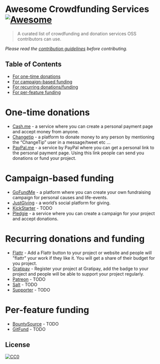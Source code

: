 # Awesome Crowdfunding Services [![Awesome](https://cdn.rawgit.com/sindresorhus/awesome/d7305f38d29fed78fa85652e3a63e154dd8e8829/media/badge.svg)](https://github.com/sindresorhus/awesome)

> A curated list of crowdfunding and donation services OSS contributors can use.

*Please read the [contribution guidelines](contributing.md) before contributing.*

## Table of Contents

- [For one-time donations](#one-time-donations)
- [For campaign-based funding](#campaign-based-funding)
- [For recurring donations/funding](#recurring-donations-and-funding)
- [For per-feature funding](#per-feature-funding)

# One-time donations

- [Cash.me](https://cash.me/) - a service where you can create a personal payment page and accept money from anyone.
- [Changetip](https://www.changetip.com/) - a platform to donate money to any person by mentioning the “ChangeTip” user in a message/tweet etc ...
- [PayPal.me](https://www.paypal.me/) - a service by PayPal where you can get a personal link to the personal payment page. Using this link people can send you donations or fund your project.


# Campaign-based funding

- [GoFundMe](https://www.gofundme.com) - a platform where you can create your own fundraising campaign for personal causes and life-events.
- [JustGiving](https://www.justgiving.com) - a world’s social platform for giving.
- [KickStarter](http://kickstarter.com) - TODO
- [Pledgie](https://pledgie.com) - a service where you can create a campaign for your project and accept donations.

# Recurring donations and funding

- [Flattr](https://flattr.com/) - Add a Flattr button to your project or website and people will "flattr" your work if they like it. You will get a share of their budget for you project.
- [Gratipay](https://gratipay.com/) - Register your project at Gratipay, add the badge to your project and people will be able to support your project regularly.
- [Patreon](https://www.patreon.com/) - TODO
- [Salt](https://www.patreon.com/) - TODO
- [Supporter](https://supporter.60devs.com) - TODO

# Per-feature funding

- [BountySource](https://www.bountysource.com/) - TODO
- [GitFund](http://www.gitfund.org/) - TODO

## License

[![CC0](http://mirrors.creativecommons.org/presskit/buttons/88x31/svg/cc-zero.svg)](https://creativecommons.org/publicdomain/zero/1.0/)